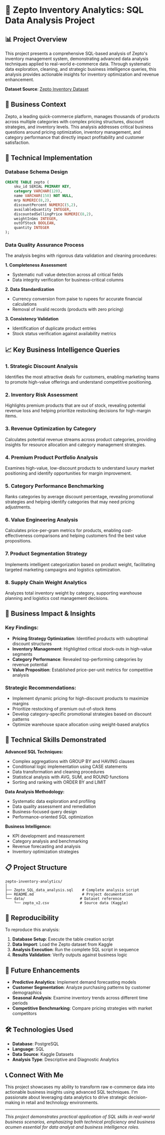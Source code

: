 # 🛒 Zepto Inventory Analytics: SQL Data Analysis Project

## 📊 Project Overview

This project presents a comprehensive SQL-based analysis of Zepto's inventory management system, demonstrating advanced data analysis techniques applied to real-world e-commerce data. Through systematic data exploration, cleaning, and strategic business intelligence queries, this analysis provides actionable insights for inventory optimization and revenue enhancement.

**Dataset Source**: [Zepto Inventory Dataset](https://www.kaggle.com/datasets/palvinder2006/zepto-inventory-dataset/data?select=zepto_v2.csv)

## 🎯 Business Context

Zepto, a leading quick-commerce platform, manages thousands of products across multiple categories with complex pricing structures, discount strategies, and inventory levels. This analysis addresses critical business questions around pricing optimization, inventory management, and category performance that directly impact profitability and customer satisfaction.

## 🔧 Technical Implementation

### Database Schema Design
```sql
CREATE TABLE zepto (
    sku_id SERIAL PRIMARY KEY,
    category VARCHAR(120),
    name VARCHAR(150) NOT NULL,
    mrp NUMERIC(8,2),
    discountPercent NUMERIC(5,2),
    availableQuantity INTEGER,
    discountedSellingPrice NUMERIC(8,2),
    weightInGms INTEGER,
    outOfStock BOOLEAN,
    quantity INTEGER
);
```

### Data Quality Assurance Process

The analysis begins with rigorous data validation and cleaning procedures:

**1. Completeness Assessment**
- Systematic null value detection across all critical fields
- Data integrity verification for business-critical columns

**2. Data Standardization**
- Currency conversion from paise to rupees for accurate financial calculations
- Removal of invalid records (products with zero pricing)

**3. Consistency Validation**
- Identification of duplicate product entries
- Stock status verification against availability metrics

## 📈 Key Business Intelligence Queries

### 1. **Strategic Discount Analysis**
Identifies the most attractive deals for customers, enabling marketing teams to promote high-value offerings and understand competitive positioning.

### 2. **Inventory Risk Assessment**
Highlights premium products that are out of stock, revealing potential revenue loss and helping prioritize restocking decisions for high-margin items.

### 3. **Revenue Optimization by Category**
Calculates potential revenue streams across product categories, providing insights for resource allocation and category management strategies.

### 4. **Premium Product Portfolio Analysis**
Examines high-value, low-discount products to understand luxury market positioning and identify opportunities for margin improvement.

### 5. **Category Performance Benchmarking**
Ranks categories by average discount percentage, revealing promotional strategies and helping identify categories that may need pricing adjustments.

### 6. **Value Engineering Analysis**
Calculates price-per-gram metrics for products, enabling cost-effectiveness comparisons and helping customers find the best value propositions.

### 7. **Product Segmentation Strategy**
Implements intelligent categorization based on product weight, facilitating targeted marketing campaigns and logistics optimization.

### 8. **Supply Chain Weight Analytics**
Analyzes total inventory weight by category, supporting warehouse planning and logistics cost management decisions.

## 💼 Business Impact & Insights

### Key Findings:
- **Pricing Strategy Optimization**: Identified products with suboptimal discount structures
- **Inventory Management**: Highlighted critical stock-outs in high-value segments
- **Category Performance**: Revealed top-performing categories by revenue potential
- **Value Proposition**: Established price-per-unit metrics for competitive analysis

### Strategic Recommendations:
- Implement dynamic pricing for high-discount products to maximize margins
- Prioritize restocking of premium out-of-stock items
- Develop category-specific promotional strategies based on discount patterns
- Optimize warehouse space allocation using weight-based analytics

## 🚀 Technical Skills Demonstrated

**Advanced SQL Techniques:**
- Complex aggregations with GROUP BY and HAVING clauses
- Conditional logic implementation using CASE statements
- Data transformation and cleaning procedures
- Statistical analysis with AVG, SUM, and ROUND functions
- Sorting and ranking with ORDER BY and LIMIT

**Data Analysis Methodology:**
- Systematic data exploration and profiling
- Data quality assessment and remediation
- Business-focused query design
- Performance-oriented SQL optimization

**Business Intelligence:**
- KPI development and measurement
- Category analysis and benchmarking
- Revenue forecasting and analysis
- Inventory optimization strategies

## 📋 Project Structure

```
zepto-inventory-analytics/
│
├── Zepto_SQL_data_analysis.sql    # Complete analysis script
├── README.md                      # Project documentation
└── data/                         # Dataset reference
    └── zepto_v2.csv              # Source data (Kaggle)
```

## 🔄 Reproducibility

To reproduce this analysis:

1. **Database Setup**: Execute the table creation script
2. **Data Import**: Load the Zepto dataset from Kaggle
3. **Analysis Execution**: Run the complete SQL script in sequence
4. **Results Validation**: Verify outputs against business logic

## 🎯 Future Enhancements

- **Predictive Analytics**: Implement demand forecasting models
- **Customer Segmentation**: Analyze purchasing patterns by customer demographics
- **Seasonal Analysis**: Examine inventory trends across different time periods
- **Competitive Benchmarking**: Compare pricing strategies with market competitors

## 🛠️ Technologies Used

- **Database**: PostgreSQL
- **Language**: SQL
- **Data Source**: Kaggle Datasets
- **Analysis Type**: Descriptive and Diagnostic Analytics

## 📞 Connect With Me

This project showcases my ability to transform raw e-commerce data into actionable business insights using advanced SQL techniques. I'm passionate about leveraging data analytics to drive strategic decision-making in retail and technology environments.

---

*This project demonstrates practical application of SQL skills in real-world business scenarios, emphasizing both technical proficiency and business acumen essential for data analyst and business intelligence roles.*